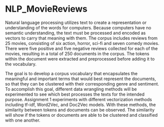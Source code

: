 # NLP_MovieReviews


Natural language processing utilizes text to create a representation or understanding of the words for computers. Because computers have no semantic understanding, the text must be processed and encoded as vectors to carry that meaning with them. The corpus includes reviews from 25 movies, consisting of six action, horror, sci-fi and seven comedy movies. There were five positive and five negative reviews collected for each of the movies, resulting in a total of 250 documents in the corpus. The tokens within the document were extracted and preprocessed before adding it to the vocabulary.

The goal is to develop a corpus vocabulary that encapsulates the meaningful and important terms that would best represent the documents, so that they can be clustered with their corresponding genre and sentiment. To accomplish this goal, different data wrangling methods will be experimented to see which best processes the texts for the intended purpose. Assignment 1 experiments with different vectorization methods including tf-idf, Word2Vec, and Doc2Vec models. With these methods, the similarity between tokens and documents can be observed. The similarity will show if the tokens or documents are able to be clustered and classified with one another.
